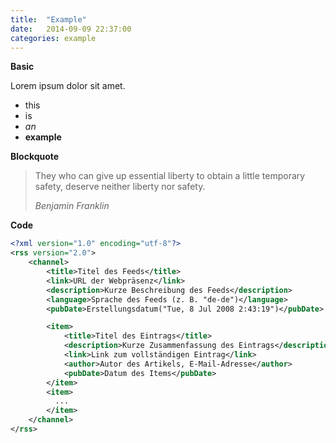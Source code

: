 ```yaml
---
title:  "Example"
date:   2014-09-09 22:37:00
categories: example
---
```


**Basic**

Lorem ipsum dolor sit amet.

 * this
 * is
 * *an*
 * **example**

**Blockquote**

> They who can give up essential liberty to obtain a little temporary safety, deserve neither liberty nor safety.
> 
> _Benjamin Franklin_

**Code**

```xml
<?xml version="1.0" encoding="utf-8"?>
<rss version="2.0">
    <channel>
        <title>Titel des Feeds</title>
        <link>URL der Webpräsenz</link>
        <description>Kurze Beschreibung des Feeds</description>
        <language>Sprache des Feeds (z. B. "de-de")</language>
        <pubDate>Erstellungsdatum("Tue, 8 Jul 2008 2:43:19")</pubDate>

        <item>
            <title>Titel des Eintrags</title>
            <description>Kurze Zusammenfassung des Eintrags</description>
            <link>Link zum vollständigen Eintrag</link>
            <author>Autor des Artikels, E-Mail-Adresse</author>
            <pubDate>Datum des Items</pubDate>
        </item>
        <item>
          ...
        </item>
    </channel>
</rss>
```
